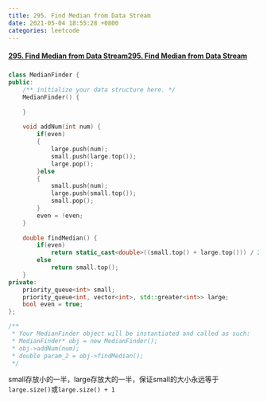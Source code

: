 ```yaml
---
title: 295. Find Median from Data Stream
date: 2021-05-04 18:55:28 +0800
categories: leetcode
---
```

#### [295. Find Median from Data Stream295. Find Median from Data Stream](https://leetcode.com/problems/find-median-from-data-stream/)


##### 
```c++
class MedianFinder {
public:
    /** initialize your data structure here. */
    MedianFinder() {
        
    }
    
    void addNum(int num) {
        if(even)
        {
            large.push(num);
            small.push(large.top());
            large.pop();
        }else
        {
            small.push(num);
            large.push(small.top());
            small.pop();
        }
        even = !even;     
    }
    
    double findMedian() {
        if(even)
            return static_cast<double>((small.top() + large.top())) / 2;
        else
            return small.top();
    }
private:
    priority_queue<int> small;
    priority_queue<int, vector<int>, std::greater<int>> large;
    bool even = true;
};

/**
 * Your MedianFinder object will be instantiated and called as such:
 * MedianFinder* obj = new MedianFinder();
 * obj->addNum(num);
 * double param_2 = obj->findMedian();
 */
```

small存放小的一半，large存放大的一半，保证small的大小永远等于`large.size()`或`large.size() + 1`
